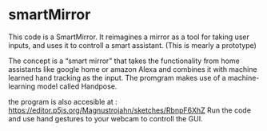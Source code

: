 # smartMirror
This code is a SmartMirror. It reimagines a mirror as a tool for taking user inputs, and uses it to controll a smart assistant. (This is mearly a prototype)

The concept is a “smart mirror” that takes the functionality from home assistants like google home
or amazon Alexa and combines it with machine learned hand tracking as the input. 
The promgram makes use of a machine-learning model called Handpose.

the program is also accesible at : https://editor.p5js.org/Magnustrojahn/sketches/RbnpF6XhZ
Run the code and use hand gestures to your webcam to controll the GUI.
